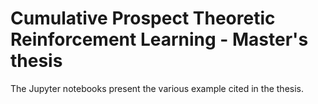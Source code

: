 # Cumulative Prospect Theoretic Reinforcement Learning - Master's thesis
The Jupyter notebooks present the various example cited in the thesis.
